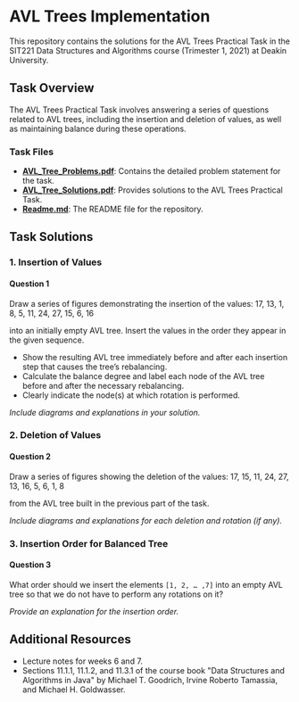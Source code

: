 # AVL Trees Implementation

This repository contains the solutions for the AVL Trees Practical Task in the SIT221 Data Structures and Algorithms course (Trimester 1, 2021) at Deakin University.

## Task Overview

The AVL Trees Practical Task involves answering a series of questions related to AVL trees, including the insertion and deletion of values, as well as maintaining balance during these operations.

### Task Files

- **[AVL_Tree_Problems.pdf](AVL_Tree_Problems.pdf)**: Contains the detailed problem statement for the task.
- **[AVL_Tree_Solutions.pdf](AVL_Tree_Solutions.pdf)**: Provides solutions to the AVL Trees Practical Task.
- **[Readme.md](Readme.md)**: The README file for the repository.

## Task Solutions

### 1. Insertion of Values

#### Question 1

Draw a series of figures demonstrating the insertion of the values:
17, 13, 1, 8, 5, 11, 24, 27, 15, 6, 16

into an initially empty AVL tree. Insert the values in the order they appear in the given sequence.

- Show the resulting AVL tree immediately before and after each insertion step that causes the tree’s rebalancing.
- Calculate the balance degree and label each node of the AVL tree before and after the necessary rebalancing.
- Clearly indicate the node(s) at which rotation is performed.

*Include diagrams and explanations in your solution.*

### 2. Deletion of Values

#### Question 2

Draw a series of figures showing the deletion of the values:
17, 15, 11, 24, 27, 13, 16, 5, 6, 1, 8

from the AVL tree built in the previous part of the task.

*Include diagrams and explanations for each deletion and rotation (if any).*

### 3. Insertion Order for Balanced Tree

#### Question 3

What order should we insert the elements `[1, 2, … ,7]` into an empty AVL tree so that we do not have to perform any rotations on it?

*Provide an explanation for the insertion order.*

## Additional Resources

- Lecture notes for weeks 6 and 7.
- Sections 11.1.1, 11.1.2, and 11.3.1 of the course book "Data Structures and Algorithms in Java" by Michael T. Goodrich, Irvine Roberto Tamassia, and Michael H. Goldwasser.
